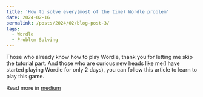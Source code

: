 ```yaml
---
title: 'How to solve every(most of the time) Wordle problem'
date: 2024-02-16
permalink: /posts/2024/02/blog-post-3/
tags:
  - Wordle
  - Problem Solving
---
```


Those who already know how to play Wordle, thank you for letting me skip the tutorial part. And those who are curious new heads like me(I have started playing Wordle for only 2 days), you can follow this article to learn to play this game.

Read more in [medium](https://medium.com/@rafsunsheikh116/how-to-solve-every-most-of-the-time-wordle-problem-48fd6aeeedf9)